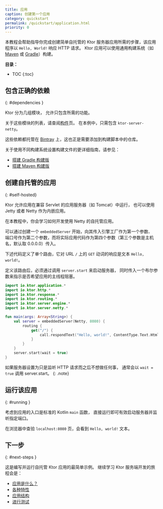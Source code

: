 ```yaml
---
title: 应用
caption: 创建第一个应用
category: quickstart
permalink: /quickstart/application.html
priority: 0
---
```


本教程会帮助指导你完成创建简单自托管的 Ktor 服务器应用所需的步骤，该应用程序以 `Hello, World!` 响应 HTTP 请求。
Ktor 应用可以使用通用构建系统（如 [Maven](https://www.kotlincn.net/docs/reference/using-maven.html) 或 [Gradle](https://www.kotlincn.net/docs/reference/using-gradle.html)）构建。

**目录：**

* TOC
{:toc}

## 包含正确的依赖
{: #dependencies }

Ktor 分为几组模块，
允许只包含所需的功能。
 
关于这些模块的列表，请查阅[构件](/quickstart/artifacts.html)页。
在本例中，只需包含 `ktor-server-netty`。

这些依赖都托管在 [Bintray](https://bintray.com/kotlin/ktor) 上，这也正是<!--
-->需要添加到构建脚本中的仓库。

关于使用不同构建系统设置构建文件的更详细指南，请参见：

* [搭建 Gradle 构建版](/quickstart/quickstart/gradle.html)
* [搭建 Maven 构建版](/quickstart/quickstart/maven.html)

## 创建自托管的应用
{: #self-hosted}

Ktor 允许应用在兼容 Servlet 的应用服务器（如 Tomcat）中运行，
也可以使用 Jetty 或者 Netty 作为内嵌应用。

在本教程中，你会学习如何开发使用 Netty 的自托管应用。

可以通过创建一个 `embeddedServer` 开始，向其传入引擎工厂作为第一个参数、
端口号作为第二个参数，而将实际应用代码作为<!--
-->第四个参数（第三个参数是主机名，默认取 0.0.0.0）传入。

下述代码定义了单个路由，它对 URL `/` 上的 `GET` 动词的响应是<!--
-->文本 `Hello, world!`。

定义该路由后，必须通过调用 `server.start` 来启动服务器，
同时传入一个布尔参数来指示是否希望<!--
-->应用的主线程阻塞。

```kotlin
import io.ktor.application.*
import io.ktor.http.*
import io.ktor.response.*
import io.ktor.routing.*
import io.ktor.server.engine.*
import io.ktor.server.netty.*

fun main(args: Array<String>) {
    val server = embeddedServer(Netty, 8080) {
        routing {
            get("/") {
                call.respondText("Hello, world!", ContentType.Text.Html)
            }
        }
    }
    server.start(wait = true)
}
```

如果服务器设置为只是监听 HTTP 请求而之后不想做任何事，
通常会以 `wait = true` 调用 server.start。
{: .note}

## 运行该应用
{: #running }

考虑到应用的入口是标准的 Kotlin `main` 函数，
直接运行即可有效启动服务器并监听指定端口。

在浏览器中查验 `localhost:8080` 页，会看到 `Hello, world!` 文本。

## 下一步
{: #next-steps }

这是编写并运行自托管 Ktor 应用的最简单示例。
继续学习 Ktor 服务端开发的旅程会是：

* [应用是什么？](/servers/application.html)
* [各种特性](/features)
* [应用结构](/servers/structure.html)
* [进行测试](/servers/testing.html)
